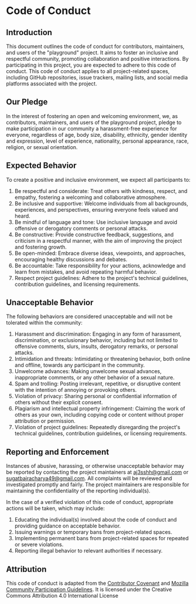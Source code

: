 # Code of Conduct

## Introduction

This document outlines the code of conduct for contributors, maintainers, and users of the "playground" project. It aims to foster an inclusive and respectful community, promoting collaboration and positive interactions. By participating in this project, you are expected to adhere to this code of conduct. This code of conduct applies to all project-related spaces, including GitHub repositories, issue trackers, mailing lists, and social media platforms associated with the project.

## Our Pledge

In the interest of fostering an open and welcoming environment, we, as contributors, maintainers, and users of the playground project, pledge to make participation in our community a harassment-free experience for everyone, regardless of age, body size, disability, ethnicity, gender identity and expression, level of experience, nationality, personal appearance, race, religion, or sexual orientation.

## Expected Behavior

To create a positive and inclusive environment, we expect all participants to:

1. Be respectful and considerate: Treat others with kindness, respect, and empathy, fostering a welcoming and collaborative atmosphere.
2. Be inclusive and supportive: Welcome individuals from all backgrounds, experiences, and perspectives, ensuring everyone feels valued and heard.
3. Be mindful of language and tone: Use inclusive language and avoid offensive or derogatory comments or personal attacks.
4. Be constructive: Provide constructive feedback, suggestions, and criticism in a respectful manner, with the aim of improving the project and fostering growth.
5. Be open-minded: Embrace diverse ideas, viewpoints, and approaches, encouraging healthy discussions and debates.
6. Be accountable: Take responsibility for your actions, acknowledge and learn from mistakes, and avoid repeating harmful behavior.
7. Respect project guidelines: Adhere to the project's technical guidelines, contribution guidelines, and licensing requirements.

## Unacceptable Behavior

The following behaviors are considered unacceptable and will not be tolerated within the community:

1. Harassment and discrimination: Engaging in any form of harassment, discrimination, or exclusionary behavior, including but not limited to offensive comments, slurs, insults, derogatory remarks, or personal attacks.
2. Intimidation and threats: Intimidating or threatening behavior, both online and offline, towards any participant in the community.
3. Unwelcome advances: Making unwelcome sexual advances, inappropriate comments, or any other behavior of a sexual nature.
4. Spam and trolling: Posting irrelevant, repetitive, or disruptive content with the intention of annoying or provoking others.
5. Violation of privacy: Sharing personal or confidential information of others without their explicit consent.
6. Plagiarism and intellectual property infringement: Claiming the work of others as your own, including copying code or content without proper attribution or permission.
7. Violation of project guidelines: Repeatedly disregarding the project's technical guidelines, contribution guidelines, or licensing requirements.

## Reporting and Enforcement

Instances of abusive, harassing, or otherwise unacceptable behavior may be reported by contacting the project maintainers at aj3sshh@gmail.com or sugatbajracharya49@gmail.com. All complaints will be reviewed and investigated promptly and fairly. The project maintainers are responsible for maintaining the confidentiality of the reporting individual(s).

In the case of a verified violation of this code of conduct, appropriate actions will be taken, which may include:

1. Educating the individual(s) involved about the code of conduct and providing guidance on acceptable behavior.
2. Issuing warnings or temporary bans from project-related spaces.
3. Implementing permanent bans from project-related spaces for repeated or severe violations.
4. Reporting illegal behavior to relevant authorities if necessary.

## Attribution

This code of conduct is adapted from the [Contributor Covenant](https://www.contributor-covenant.org/version/2/0/code_of_conduct.html) and [Mozilla Community Participation Guidelines](https://www.mozilla.org/en-US/about/governance/policies/participation/). It is licensed under the Creative Commons Attribution 4.0 International License

